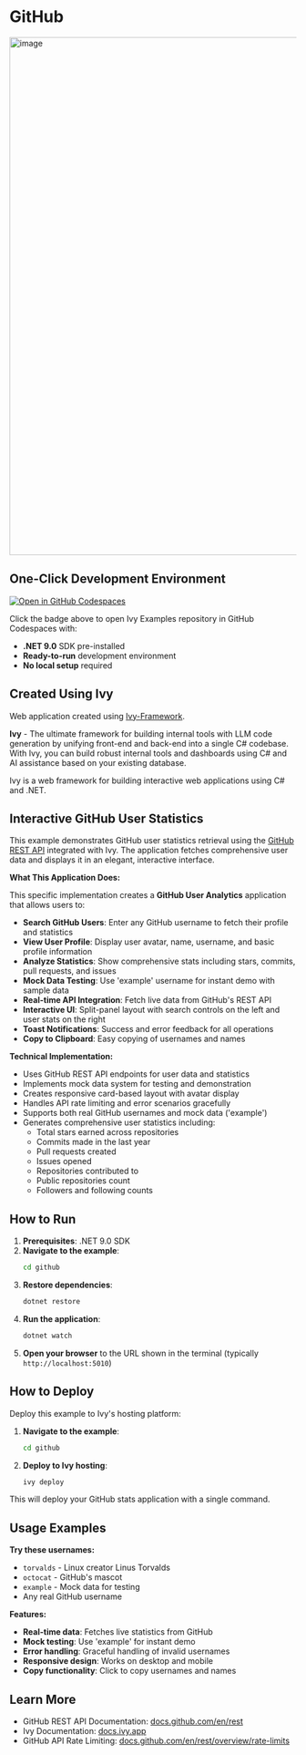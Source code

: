 # GitHub

<img width="1917" height="909" alt="image" src="https://github.com/user-attachments/assets/c93323e1-3625-45ac-a185-4c98dce3239e" />

## One-Click Development Environment

[![Open in GitHub Codespaces](https://github.com/codespaces/badge.svg)](https://github.com/codespaces/new?hide_repo_select=true&ref=main&repo=Ivy-Interactive%2FIvy-Examples&machine=standardLinux32gb&devcontainer_path=.devcontainer%2Fgithub%2Fdevcontainer.json&location=EuropeWest)

Click the badge above to open Ivy Examples repository in GitHub Codespaces with:
- **.NET 9.0** SDK pre-installed
- **Ready-to-run** development environment
- **No local setup** required

## Created Using Ivy

Web application created using [Ivy-Framework](https://github.com/Ivy-Interactive/Ivy-Framework).

**Ivy** - The ultimate framework for building internal tools with LLM code generation by unifying front-end and back-end into a single C# codebase. With Ivy, you can build robust internal tools and dashboards using C# and AI assistance based on your existing database.

Ivy is a web framework for building interactive web applications using C# and .NET.

## Interactive GitHub User Statistics

This example demonstrates GitHub user statistics retrieval using the [GitHub REST API](https://docs.github.com/en/rest) integrated with Ivy. The application fetches comprehensive user data and displays it in an elegant, interactive interface.

**What This Application Does:**

This specific implementation creates a **GitHub User Analytics** application that allows users to:

- **Search GitHub Users**: Enter any GitHub username to fetch their profile and statistics
- **View User Profile**: Display user avatar, name, username, and basic profile information
- **Analyze Statistics**: Show comprehensive stats including stars, commits, pull requests, and issues
- **Mock Data Testing**: Use 'example' username for instant demo with sample data
- **Real-time API Integration**: Fetch live data from GitHub's REST API
- **Interactive UI**: Split-panel layout with search controls on the left and user stats on the right
- **Toast Notifications**: Success and error feedback for all operations
- **Copy to Clipboard**: Easy copying of usernames and names

**Technical Implementation:**

- Uses GitHub REST API endpoints for user data and statistics
- Implements mock data system for testing and demonstration
- Creates responsive card-based layout with avatar display
- Handles API rate limiting and error scenarios gracefully
- Supports both real GitHub usernames and mock data ('example')
- Generates comprehensive user statistics including:
  - Total stars earned across repositories
  - Commits made in the last year
  - Pull requests created
  - Issues opened
  - Repositories contributed to
  - Public repositories count
  - Followers and following counts

## How to Run

1. **Prerequisites**: .NET 9.0 SDK
2. **Navigate to the example**:
   ```bash
   cd github
   ```
3. **Restore dependencies**:
   ```bash
   dotnet restore
   ```
4. **Run the application**:
   ```bash
   dotnet watch
   ```
5. **Open your browser** to the URL shown in the terminal (typically `http://localhost:5010`)

## How to Deploy

Deploy this example to Ivy's hosting platform:

1. **Navigate to the example**:
   ```bash
   cd github
   ```
2. **Deploy to Ivy hosting**:
   ```bash
   ivy deploy
   ```
This will deploy your GitHub stats application with a single command.

## Usage Examples

**Try these usernames:**
- `torvalds` - Linux creator Linus Torvalds
- `octocat` - GitHub's mascot
- `example` - Mock data for testing
- Any real GitHub username

**Features:**
- **Real-time data**: Fetches live statistics from GitHub
- **Mock testing**: Use 'example' for instant demo
- **Error handling**: Graceful handling of invalid usernames
- **Responsive design**: Works on desktop and mobile
- **Copy functionality**: Click to copy usernames and names

## Learn More

- GitHub REST API Documentation: [docs.github.com/en/rest](https://docs.github.com/en/rest)
- Ivy Documentation: [docs.ivy.app](https://docs.ivy.app)
- GitHub API Rate Limiting: [docs.github.com/en/rest/overview/rate-limits](https://docs.github.com/en/rest/overview/rate-limits)